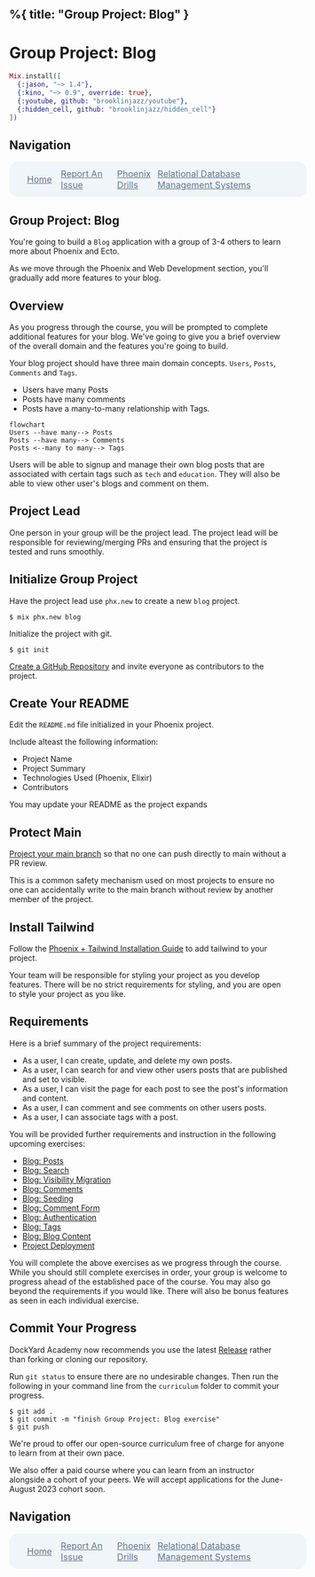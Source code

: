 %{
  title: "Group Project: Blog"
}
---
# Group Project: Blog

```elixir
Mix.install([
  {:jason, "~> 1.4"},
  {:kino, "~> 0.9", override: true},
  {:youtube, github: "brooklinjazz/youtube"},
  {:hidden_cell, github: "brooklinjazz/hidden_cell"}
])
```

## Navigation

<div style="display: flex; align-items: center; width: 100%; justify-content: space-between; font-size: 1rem; color: #61758a; background-color: #f0f5f9; height: 4rem; padding: 0 1rem; border-radius: 1rem;">
<div style="display: flex;">
<i class="ri-home-fill"></i>
<a style="display: flex; color: #61758a; margin-left: 1rem;" href="../start.livemd">Home</a>
</div>
<div style="display: flex;">
<i class="ri-bug-fill"></i>
<a style="display: flex; color: #61758a; margin-left: 1rem;" href="https://github.com/DockYard-Academy/curriculum/issues/new?assignees=&labels=&template=issue.md&title=Group Project: Blog">Report An Issue</a>
</div>
<div style="display: flex;">
<i class="ri-arrow-left-fill"></i>
<a style="display: flex; color: #61758a; margin-left: 1rem;" href="../exercises/phoenix_drills.livemd">Phoenix Drills</a>
</div>
<div style="display: flex;">
<a style="display: flex; color: #61758a; margin-right: 1rem;" href="../reading/rdbms.livemd">Relational Database Management Systems</a>
<i class="ri-arrow-right-fill"></i>
</div>
</div>

## Group Project: Blog

You're going to build a `Blog` application with a group of 3-4 others to learn more about Phoenix and Ecto.

As we move through the Phoenix and Web Development section, you'll gradually add more features to your blog.

## Overview

As you progress through the course, you will be prompted to complete additional features for your blog. We've going to give you a brief overview of the overall domain and the features you're going to build.

Your blog project should have three main domain concepts. `Users`, `Posts`, `Comments` and `Tags`.

* Users have many Posts
* Posts have many comments
* Posts have a many-to-many relationship with Tags.

```mermaid
flowchart
Users --have many--> Posts
Posts --have many--> Comments
Posts <--many to many--> Tags
```

Users will be able to signup and manage their own blog posts that are associated with certain tags such as `tech` and `education`. They will also be able to view other user's blogs and comment on them.

## Project Lead

One person in your group will be the project lead. The project lead will be responsible for reviewing/merging PRs and ensuring that the project is tested and runs smoothly.

## Initialize Group Project

Have the project lead use `phx.new` to create a new `blog` project.

```
$ mix phx.new blog
```

Initialize the project with git.

```
$ git init
```

[Create a GitHub Repository](https://github.com/new) and invite everyone as contributors to the project.

## Create Your README

Edit the `README.md` file initialized in your Phoenix project.

Include alteast the following information:

* Project Name
* Project Summary
* Technologies Used (Phoenix, Elixir)
* Contributors

You may update your README as the project expands

## Protect Main

[Project your main branch](https://docs.github.com/en/repositories/configuring-branches-and-merges-in-your-repository/defining-the-mergeability-of-pull-requests/managing-a-branch-protection-rule) so that no one can push directly to main without a PR review.

This is a common safety mechanism used on most projects to ensure no one can accidentally write to the main branch without review by another member of the project.

## Install Tailwind

Follow the [Phoenix + Tailwind Installation Guide](https://tailwindcss.com/docs/guides/phoenix) to add tailwind to your project.

Your team will be responsible for styling your project as you develop features. There will be no strict requirements for styling, and you are open to style your project as you like.

## Requirements

Here is a brief summary of the project requirements:

* As a user, I can create, update, and delete my own posts.
* As a user, I can search for and view other users posts that are published and set to visible.
* As a user, I can visit the page for each post to see the post's information and content.
* As a user, I can comment and see comments on other users posts.
* As a user, I can associate tags with a post.

You will be provided further requirements and instruction in the following upcoming exercises:

* [Blog: Posts](blog_posts.livemd)
* [Blog: Search](blog_search.livemd)
* [Blog: Visibility Migration](blog_migration.livemd)
* [Blog: Comments](blog_comments.livemd)
* [Blog: Seeding](blog_seeding.livemd)
* [Blog: Comment Form](blog_comment_form.livemd)
* [Blog: Authentication](blog_authentication.livemd)
* [Blog: Tags](blog_tags.livemd)
* [Blog: Blog Content](blog_content.livemd)
* [Project Deployment](deployment.livemd)

You will complete the above exercises as we progress through the course. While you should still complete exercises in order, your group is welcome to progress ahead of the established pace of the course. You may also go beyond the requirements if you would like. There will also be bonus features as seen in each individual exercise.

## Commit Your Progress

DockYard Academy now recommends you use the latest [Release](https://github.com/DockYard-Academy/curriculum/releases) rather than forking or cloning our repository.

Run `git status` to ensure there are no undesirable changes.
Then run the following in your command line from the `curriculum` folder to commit your progress.

```
$ git add .
$ git commit -m "finish Group Project: Blog exercise"
$ git push
```

We're proud to offer our open-source curriculum free of charge for anyone to learn from at their own pace.

We also offer a paid course where you can learn from an instructor alongside a cohort of your peers.
We will accept applications for the June-August 2023 cohort soon.

## Navigation

<div style="display: flex; align-items: center; width: 100%; justify-content: space-between; font-size: 1rem; color: #61758a; background-color: #f0f5f9; height: 4rem; padding: 0 1rem; border-radius: 1rem;">
<div style="display: flex;">
<i class="ri-home-fill"></i>
<a style="display: flex; color: #61758a; margin-left: 1rem;" href="../start.livemd">Home</a>
</div>
<div style="display: flex;">
<i class="ri-bug-fill"></i>
<a style="display: flex; color: #61758a; margin-left: 1rem;" href="https://github.com/DockYard-Academy/curriculum/issues/new?assignees=&labels=&template=issue.md&title=Group Project: Blog">Report An Issue</a>
</div>
<div style="display: flex;">
<i class="ri-arrow-left-fill"></i>
<a style="display: flex; color: #61758a; margin-left: 1rem;" href="../exercises/phoenix_drills.livemd">Phoenix Drills</a>
</div>
<div style="display: flex;">
<a style="display: flex; color: #61758a; margin-right: 1rem;" href="../reading/rdbms.livemd">Relational Database Management Systems</a>
<i class="ri-arrow-right-fill"></i>
</div>
</div>

